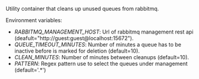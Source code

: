 Utility container that cleans up unused queues from rabbitmq.


Environment variables:
- *RABBITMQ_MANAGEMENT_HOST*: Url of rabbitmq management rest api (deafult="http://guest:guest@localhost:15672").
- *QUEUE_TIMEOUT_MINUTES*:    Number of minutes a queue has to be inactive before is marked for deletion (default=10).
- *CLEAN_MINUTES*:            Number of minutes between cleanups (default=10).
- *PATTERN*:                  Regex pattern use to select the queues under management (default='.*')
